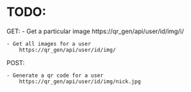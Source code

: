 # TODO:
GET:
    - Get a particular image
        https://qr_gen/api/user/id/img/i/

    - Get all images for a user
        https://qr_gen/api/user/id/img/
    

POST:

    - Generate a qr code for a user
        https://qr_gen/api/user/id/img/nick.jpg

